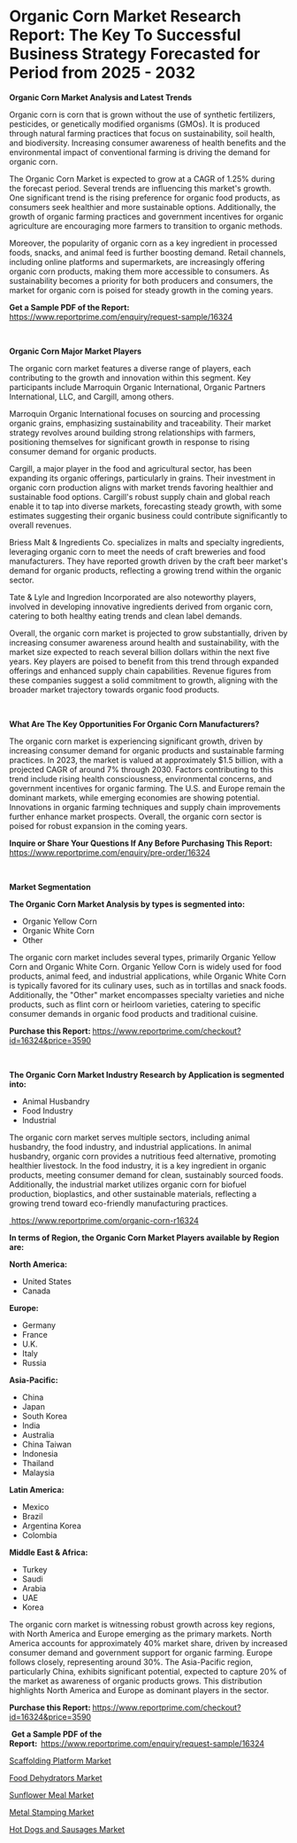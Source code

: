 <p><h1>Organic Corn Market Research Report: The Key To Successful Business Strategy Forecasted for Period from 2025 - 2032</h1></p><p><strong>Organic Corn Market Analysis and Latest Trends</strong></p>
<p><p>Organic corn is corn that is grown without the use of synthetic fertilizers, pesticides, or genetically modified organisms (GMOs). It is produced through natural farming practices that focus on sustainability, soil health, and biodiversity. Increasing consumer awareness of health benefits and the environmental impact of conventional farming is driving the demand for organic corn.</p><p>The Organic Corn Market is expected to grow at a CAGR of 1.25% during the forecast period. Several trends are influencing this market's growth. One significant trend is the rising preference for organic food products, as consumers seek healthier and more sustainable options. Additionally, the growth of organic farming practices and government incentives for organic agriculture are encouraging more farmers to transition to organic methods.</p><p>Moreover, the popularity of organic corn as a key ingredient in processed foods, snacks, and animal feed is further boosting demand. Retail channels, including online platforms and supermarkets, are increasingly offering organic corn products, making them more accessible to consumers. As sustainability becomes a priority for both producers and consumers, the market for organic corn is poised for steady growth in the coming years.</p></p>
<p><strong>Get a Sample PDF of the Report:&nbsp;</strong> <a href="https://www.reportprime.com/enquiry/request-sample/16324?utm_campaign=3047&utm_medium=2&utm_source=Github&utm_content=ia&utm_term=17032025&utm_id=organic-corn">https://www.reportprime.com/enquiry/request-sample/16324</a></p>
<p>&nbsp;</p>
<p><strong>Organic Corn Major Market Players</strong></p>
<p><p>The organic corn market features a diverse range of players, each contributing to the growth and innovation within this segment. Key participants include Marroquin Organic International, Organic Partners International, LLC, and Cargill, among others. </p><p>Marroquin Organic International focuses on sourcing and processing organic grains, emphasizing sustainability and traceability. Their market strategy revolves around building strong relationships with farmers, positioning themselves for significant growth in response to rising consumer demand for organic products. </p><p>Cargill, a major player in the food and agricultural sector, has been expanding its organic offerings, particularly in grains. Their investment in organic corn production aligns with market trends favoring healthier and sustainable food options. Cargill's robust supply chain and global reach enable it to tap into diverse markets, forecasting steady growth, with some estimates suggesting their organic business could contribute significantly to overall revenues.</p><p>Briess Malt & Ingredients Co. specializes in malts and specialty ingredients, leveraging organic corn to meet the needs of craft breweries and food manufacturers. They have reported growth driven by the craft beer market's demand for organic products, reflecting a growing trend within the organic sector.</p><p>Tate & Lyle and Ingredion Incorporated are also noteworthy players, involved in developing innovative ingredients derived from organic corn, catering to both healthy eating trends and clean label demands.</p><p>Overall, the organic corn market is projected to grow substantially, driven by increasing consumer awareness around health and sustainability, with the market size expected to reach several billion dollars within the next five years. Key players are poised to benefit from this trend through expanded offerings and enhanced supply chain capabilities. Revenue figures from these companies suggest a solid commitment to growth, aligning with the broader market trajectory towards organic food products.</p></p>
<p>&nbsp;</p>
<p><strong>What Are The Key Opportunities For Organic Corn Manufacturers?</strong></p>
<p><p>The organic corn market is experiencing significant growth, driven by increasing consumer demand for organic products and sustainable farming practices. In 2023, the market is valued at approximately $1.5 billion, with a projected CAGR of around 7% through 2030. Factors contributing to this trend include rising health consciousness, environmental concerns, and government incentives for organic farming. The U.S. and Europe remain the dominant markets, while emerging economies are showing potential. Innovations in organic farming techniques and supply chain improvements further enhance market prospects. Overall, the organic corn sector is poised for robust expansion in the coming years.</p></p>
<p><strong>Inquire or Share Your Questions If Any Before Purchasing This Report:</strong> <a href="https://www.reportprime.com/enquiry/pre-order/16324?utm_campaign=3047&utm_medium=2&utm_source=Github&utm_content=ia&utm_term=17032025&utm_id=organic-corn">https://www.reportprime.com/enquiry/pre-order/16324</a></p>
<p>&nbsp;</p>
<p><strong>Market Segmentation</strong></p>
<p><strong>The Organic Corn Market Analysis by types is segmented into:</strong></p>
<p><ul><li>Organic Yellow Corn</li><li>Organic White Corn</li><li>Other</li></ul></p>
<p><p>The organic corn market includes several types, primarily Organic Yellow Corn and Organic White Corn. Organic Yellow Corn is widely used for food products, animal feed, and industrial applications, while Organic White Corn is typically favored for its culinary uses, such as in tortillas and snack foods. Additionally, the "Other" market encompasses specialty varieties and niche products, such as flint corn or heirloom varieties, catering to specific consumer demands in organic food products and traditional cuisine.</p></p>
<p><strong>Purchase this Report:&nbsp;</strong><a href="https://www.reportprime.com/checkout?id=16324&price=3590&utm_campaign=3047&utm_medium=2&utm_source=Github&utm_content=ia&utm_term=17032025&utm_id=organic-corn">https://www.reportprime.com/checkout?id=16324&price=3590</a></p>
<p>&nbsp;</p>
<p><strong>The Organic Corn Market Industry Research by Application is segmented into:</strong></p>
<p><ul><li>Animal Husbandry</li><li>Food Industry</li><li>Industrial</li></ul></p>
<p><p>The organic corn market serves multiple sectors, including animal husbandry, the food industry, and industrial applications. In animal husbandry, organic corn provides a nutritious feed alternative, promoting healthier livestock. In the food industry, it is a key ingredient in organic products, meeting consumer demand for clean, sustainably sourced foods. Additionally, the industrial market utilizes organic corn for biofuel production, bioplastics, and other sustainable materials, reflecting a growing trend toward eco-friendly manufacturing practices.</p></p>
<p><a href="https://www.reportprime.com/organic-corn-r16324?utm_campaign=3047&utm_medium=2&utm_source=Github&utm_content=ia&utm_term=17032025&utm_id=organic-corn">&nbsp;https://www.reportprime.com/organic-corn-r16324</a></p>
<p><strong>In terms of Region, the Organic Corn Market Players available by Region are:</strong></p>
<p>
    <p> <strong> North America: </strong>
        <ul>
            <li>United States</li>
            <li>Canada</li>
        </ul>
        </p> 
    <p> <strong> Europe: </strong>
        <ul>
            <li>Germany</li>
            <li>France</li>
            <li>U.K.</li>
            <li>Italy</li>
            <li>Russia</li>
        </ul>
        </p> 
    <p> <strong> Asia-Pacific: </strong>
        <ul>
            <li>China</li>
            <li>Japan</li>
            <li>South Korea</li>
            <li>India</li>
            <li>Australia</li>
            <li>China Taiwan</li>
            <li>Indonesia</li>
            <li>Thailand</li>
            <li>Malaysia</li>
        </ul>
        </p> 
    <p> <strong> Latin America: </strong>
        <ul>
            <li>Mexico</li>
            <li>Brazil</li>
            <li>Argentina Korea</li>
            <li>Colombia</li>
        </ul>
        </p> 
    <p> <strong> Middle East & Africa: </strong>
        <ul>
            <li>Turkey</li>
            <li>Saudi</li>
            <li>Arabia</li>
            <li>UAE</li>
            <li>Korea</li>
        </ul>
    </p>
    </p>
<p><p>The organic corn market is witnessing robust growth across key regions, with North America and Europe emerging as the primary markets. North America accounts for approximately 40% market share, driven by increased consumer demand and government support for organic farming. Europe follows closely, representing around 30%. The Asia-Pacific region, particularly China, exhibits significant potential, expected to capture 20% of the market as awareness of organic products grows. This distribution highlights North America and Europe as dominant players in the sector.</p></p>
<p><strong>Purchase this Report: </strong><a href="https://www.reportprime.com/checkout?id=16324&price=3590&utm_campaign=3047&utm_medium=2&utm_source=Github&utm_content=ia&utm_term=17032025&utm_id=organic-corn">https://www.reportprime.com/checkout?id=16324&price=3590</a></p>
<p>&nbsp;<strong>Get a Sample PDF of the Report:&nbsp;&nbsp;</strong><a href="https://www.reportprime.com/enquiry/request-sample/16324?utm_campaign=3047&utm_medium=2&utm_source=Github&utm_content=ia&utm_term=17032025&utm_id=organic-corn">https://www.reportprime.com/enquiry/request-sample/16324</a></p>
<p><strong></strong></p>
<p><p><a href="https://www.linkedin.com/pulse/global-scaffolding-platform-market-trends-applications-forecast-zvt6e?utm_campaign=3047&utm_medium=2&utm_source=Github&utm_content=ia&utm_term=17032025&utm_id=organic-corn">Scaffolding Platform Market</a></p><p><a href="https://www.linkedin.com/pulse/study-onthe-value-market-segmentation-share-analysis-food-jqoie?utm_campaign=3047&utm_medium=2&utm_source=Github&utm_content=ia&utm_term=17032025&utm_id=organic-corn">Food Dehydrators Market</a></p><p><a href="https://github.com/aidelndasse/Market-Research-Report-List-1/blob/main/sunflower-meal-market.md?utm_campaign=3047&utm_medium=2&utm_source=Github&utm_content=ia&utm_term=17032025&utm_id=organic-corn">Sunflower Meal Market</a></p><p><a href="https://www.linkedin.com/pulse/metal-stamping-market-maturity-analysis-regional-disparities-qmvle?utm_campaign=3047&utm_medium=2&utm_source=Github&utm_content=ia&utm_term=17032025&utm_id=organic-corn">Metal Stamping Market</a></p><p><a href="https://www.linkedin.com/pulse/hot-dogs-sausages-market-analysis-report-2025-2032-key-insights-nfxrc?utm_campaign=3047&utm_medium=2&utm_source=Github&utm_content=ia&utm_term=17032025&utm_id=organic-corn">Hot Dogs and Sausages Market</a></p></p>